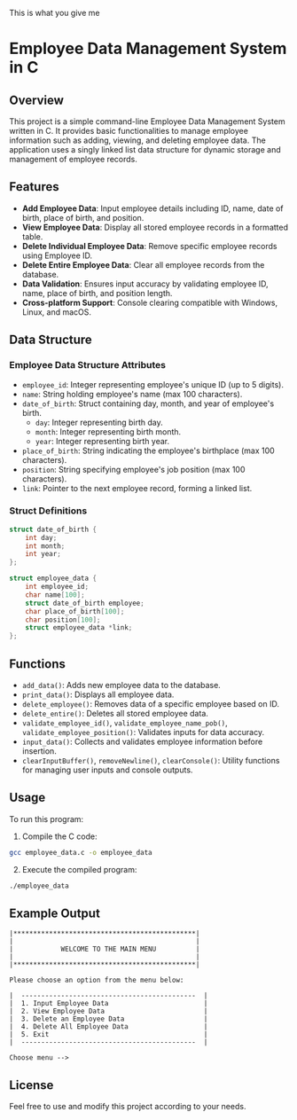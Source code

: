 This is what you give me

# Employee Data Management System in C

## Overview

This project is a simple command-line Employee Data Management System written in C. It provides basic functionalities to manage employee information such as adding, viewing, and deleting employee data. The application uses a singly linked list data structure for dynamic storage and management of employee records.

## Features

- **Add Employee Data**: Input employee details including ID, name, date of birth, place of birth, and position.
- **View Employee Data**: Display all stored employee records in a formatted table.
- **Delete Individual Employee Data**: Remove specific employee records using Employee ID.
- **Delete Entire Employee Data**: Clear all employee records from the database.
- **Data Validation**: Ensures input accuracy by validating employee ID, name, place of birth, and position length.
- **Cross-platform Support**: Console clearing compatible with Windows, Linux, and macOS.

## Data Structure

### Employee Data Structure Attributes

- `employee_id`: Integer representing employee's unique ID (up to 5 digits).
- `name`: String holding employee's name (max 100 characters).
- `date_of_birth`: Struct containing day, month, and year of employee's birth.
  - `day`: Integer representing birth day.
  - `month`: Integer representing birth month.
  - `year`: Integer representing birth year.
- `place_of_birth`: String indicating the employee's birthplace (max 100 characters).
- `position`: String specifying employee's job position (max 100 characters).
- `link`: Pointer to the next employee record, forming a linked list.

### Struct Definitions

```c
struct date_of_birth {
    int day;
    int month;
    int year;
};

struct employee_data {
    int employee_id;
    char name[100];
    struct date_of_birth employee;
    char place_of_birth[100];
    char position[100];
    struct employee_data *link;
};
```

## Functions

- `add_data()`: Adds new employee data to the database.
- `print_data()`: Displays all employee data.
- `delete_employee()`: Removes data of a specific employee based on ID.
- `delete_entire()`: Deletes all stored employee data.
- `validate_employee_id()`, `validate_employee_name_pob()`, `validate_employee_position()`: Validates inputs for data accuracy.
- `input_data()`: Collects and validates employee information before insertion.
- `clearInputBuffer()`, `removeNewline()`, `clearConsole()`: Utility functions for managing user inputs and console outputs.

## Usage

To run this program:

1. Compile the C code:

```bash
gcc employee_data.c -o employee_data
```

2. Execute the compiled program:

```bash
./employee_data
```

## Example Output

```
|**********************************************|
|                                              |
|            WELCOME TO THE MAIN MENU          |
|                                              |
|**********************************************|

Please choose an option from the menu below:

|  --------------------------------------------  |
|  1. Input Employee Data                        |
|  2. View Employee Data                         |
|  3. Delete an Employee Data                    |
|  4. Delete All Employee Data                   |
|  5. Exit                                       |
|  --------------------------------------------  |

Choose menu --> 
```

## License

Feel free to use and modify this project according to your needs.
